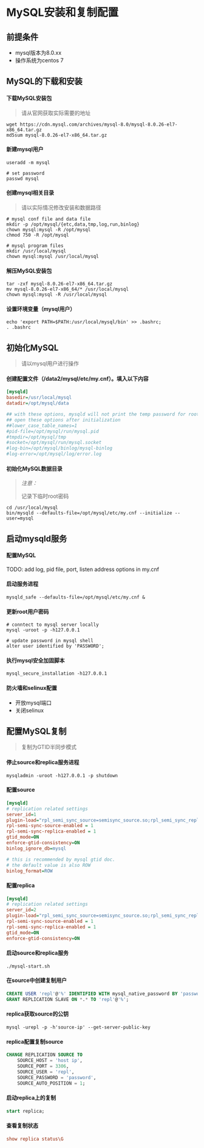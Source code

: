 # MySQL安装和复制配置

## 前提条件

- mysql版本为8.0.xx
- 操作系统为centos 7

## MySQL的下载和安装

#### 下载MySQL安装包

> 请从官网获取实际需要的地址

```shell
wget https://cdn.mysql.com/archives/mysql-8.0/mysql-8.0.26-el7-x86_64.tar.gz
md5sum mysql-8.0.26-el7-x86_64.tar.gz
```

#### 新建mysql用户

```shell
useradd -m mysql

# set password
passwd mysql 
```

#### 创建mysql相关目录

> 请以实际情况修改安装和数据路径

```shell
# mysql conf file and data file
mkdir -p /opt/mysql/{etc,data,tmp,log,run,binlog}
chown mysql:mysql -R /opt/mysql
chmod 750 -R /opt/mysql

# mysql program files
mkdir /usr/local/mysql
chown mysql:mysql /usr/local/mysql
```

#### 解压MySQL安装包

```shell
tar -zxf mysql-8.0.26-el7-x86_64.tar.gz
mv mysql-8.0.26-el7-x86_64/* /usr/local/mysql
chown mysql:mysql -R /usr/local/mysql
```

#### 设置环境变量（mysql用户）

```shell
echo 'export PATH=$PATH:/usr/local/mysql/bin' >> .bashrc;
. .bashrc
```

## 初始化MySQL

> 请以mysql用户进行操作

#### 创建配置文件（/data2/mysql/etc/my.cnf）。填入以下内容

```ini
[mysqld]
basedir=/usr/local/mysql
datadir=/opt/mysql/data

## with these options, mysqld will not print the temp password for root
## open these options after initialization
##lower_case_table_names=1
#pid-file=/opt/mysql/run/mysql.pid
#tmpdir=/opt/mysql/tmp
#socket=/opt/mysql/run/mysql.socket
#log-bin=/opt/mysql/binlog/mysql-binlog
#log-error=/opt/mysql/log/error.log
```

#### 初始化MySQL数据目录

> *注意：*
>
> 记录下临时root密码

```shell
cd /usr/local/mysql
bin/mysqld --defaults-file=/opt/mysql/etc/my.cnf --initialize --user=mysql
```



## 启动mysqld服务

#### 配置MySQL

TODO: add log, pid file, port, listen address options in my.cnf

#### 启动服务进程

```shell
mysqld_safe --defaults-file=/opt/mysql/etc/my.cnf &
```

#### 更新root用户密码

```shell
# conntect to mysql server locally
mysql -uroot -p -h127.0.0.1

# update password in mysql shell
alter user identified by 'PASSWORD';
```

#### 执行mysql安全加固脚本

```shell
mysql_secure_installation -h127.0.0.1
```

#### 防火墙和selinux配置

- 开放mysql端口
- 关闭selinux

## 配置MySQL复制

> 复制为GTID半同步模式

#### 停止source和replica服务进程

```shell
mysqladmin -uroot -h127.0.0.1 -p shutdown
```

#### 配置source

```ini
[mysqld]
# replication related settings
server_id=1
plugin-load="rpl_semi_sync_source=semisync_source.so;rpl_semi_sync_replica=semisync_replica.so"
rpl-semi-sync-source-enabled = 1
rpl-semi-sync-replica-enabled = 1
gtid_mode=ON
enforce-gtid-consistency=ON
binlog_ignore_db=mysql

# this is recommended by mysql gtid doc.
# the default value is also ROW
binlog_format=ROW
```

#### 配置replica

```ini
[mysqld]
# replication related settings
server_id=2
plugin-load="rpl_semi_sync_source=semisync_source.so;rpl_semi_sync_replica=semisync_replica.so"
rpl-semi-sync-source-enabled = 1
rpl-semi-sync-replica-enabled = 1
gtid_mode=ON
enforce-gtid-consistency=ON
```

#### 启动source和replica服务

```shell
./mysql-start.sh
```

#### 在source中创建复制用户

```sql
CREATE USER 'repl'@'%' IDENTIFIED WITH mysql_native_password BY 'password';
GRANT REPLICATION SLAVE ON *.* TO 'repl'@'%';
```

#### replica获取source的公钥

````shell
mysql -urepl -p -h'source-ip' --get-server-public-key
````

#### replica配置复制source

```sql
CHANGE REPLICATION SOURCE TO
	SOURCE_HOST = 'host ip',
	SOURCE_PORT = 3306,
	SOURCE_USER = 'repl',
	SOURCE_PASSWORD = 'password',
	SOURCE_AUTO_POSITION = 1;
```

#### 启动replica上的复制

```sql
start replica;
```

#### 查看复制状态

```ini
show replica status\G
```

